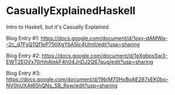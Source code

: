 # CasuallyExplainedHaskell
Intro to Haskell, but it's Casually Explained

Blog Entry #1: https://docs.google.com/document/d/1oxy-dAMWq--2c_d7FsQ1Qf1eP75tIXgYbA5Ic4UIntI/edit?usp=sharing

Blog Entry #2: https://docs.google.com/document/d/1eXgbpsSw3-EWT2EGVx70rhhAtekF4h04JnDJ2Q67qug/edit?usp=sharing

Blog Entry #3: https://docs.google.com/document/d/19biM70HxBoAE287xEK0bo-NV0hUXAt65hQNs_SB_Rxw/edit?usp=sharing
